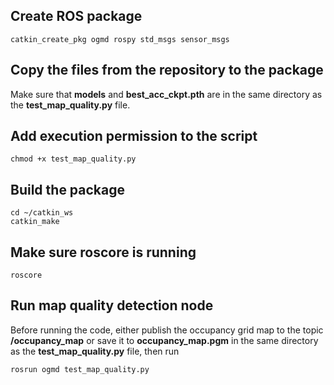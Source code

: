 ## Create ROS package
```
catkin_create_pkg ogmd rospy std_msgs sensor_msgs
```

## Copy the files from the repository to the package
Make sure that **models** and **best_acc_ckpt.pth** are in the same directory as the **test_map_quality.py** file.

## Add execution permission to the script
```
chmod +x test_map_quality.py
```

## Build the package
```
cd ~/catkin_ws
catkin_make
```

## Make sure roscore is running
```
roscore
```

## Run map quality detection node
Before running the code, either publish the occupancy grid map to the topic **/occupancy_map** or save it to **occupancy_map.pgm** in the same directory as the **test_map_quality.py** file, then run
```
rosrun ogmd test_map_quality.py
```
